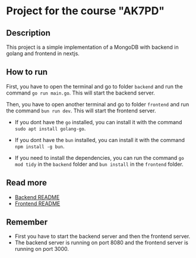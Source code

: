# Project for the course "AK7PD"

## Description

This project is a simple implementation of a MongoDB with backend in golang and frontend in nextjs.

## How to run

First, you have to open the terminal and go to folder `backend` and run the command `go run main.go`. This will start the backend server.

Then, you have to open another terminal and go to folder `frontend` and run the command `bun run dev`. This will start the frontend server.

-   If you dont have the `go` installed, you can install it with the command `sudo apt install golang-go`.
-   If you dont have the `bun` installed, you can install it with the command `npm install -g bun`.

-   If you need to install the dependencies, you can run the command `go mod tidy` in the `backend` folder and `bun install` in the `frontend` folder.

## Read more

-   [Backend README](backend/README.md)
-   [Frontend README](frontend/README.md)

## Remember

-   First you have to start the backend server and then the frontend server.
-   The backend server is running on port 8080 and the frontend server is running on port 3000.
